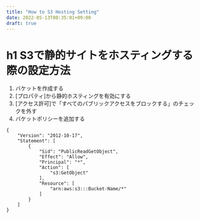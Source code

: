 ```yaml
---
title: "How to S3 Hosting Setting"
date: 2022-05-13T00:35:01+09:00
draft: true
---
```


# h1 S3で静的サイトをホスティングする際の設定方法

1. バケットを作成する
2. [プロパティ]から静的ホスティングを有効にする
3. [アクセス許可]で「すべてのパブリックアクセスをブロックする」のチェックを外す
4. バケットポリシーを追加する
```
{
    "Version": "2012-10-17",
    "Statement": [
        {
            "Sid": "PublicReadGetObject",
            "Effect": "Allow",
            "Principal": "*",
            "Action": [
                "s3:GetObject"
            ],
            "Resource": [
                "arn:aws:s3:::Bucket-Name/*"
            ]
        }
    ]
}
```
